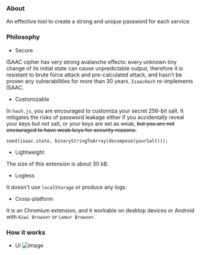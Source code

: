 ### About
An effective tool to create a strong and unique password for each service.

### Philosophy

- Secure

ISAAC cipher has very strong avalanche effects: every unknown tiny change of its initial state can cause unpredictable output, therefore it is resistant to brute force attack and pre-calculated attack, and hasn't be proven any vulnerabilities for more than 30 years. `IsaacHash` re-implements ISAAC.

- Customizable

In `hash.js`, you are encouraged to customiza your secret 256-bit salt. It mitigates the risks of password leakage either if you accidentally reveal your keys but not salt, or your keys are set as weak, ~~but you are not encouraged to have weak keys for security reasons.~~
```
seed(isaac.state, binaryStringToArray(decompose(yourSalt)));
```

- Lightweight

The size of this extension is about 30 kB.

- Logless

It doesn't use `localStorage` or produce any logs.

- Cross-platform

It is an Chromium extension, and it workable on desktop devices or Android with `Kiwi Browser` or `Lemur Browser`.

### How it works
- UI
![image](https://github.com/user-attachments/assets/6b56f5c9-d2b0-45c9-893d-44cb43bd6996)










